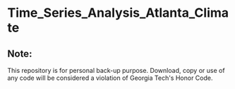 # Time_Series_Analysis_Atlanta_Climate

## Note:
This repository is for personal back-up purpose. Download, copy or use of any code will be considered a violation of Georgia Tech's Honor Code.
